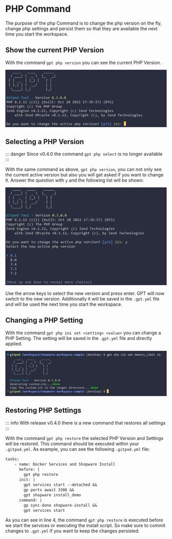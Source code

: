 # PHP Command

The purpose of the php Command is to change the php version on the fly, change php settings and persist them so that they are available the next time you start the workspace.

## Show the current PHP Version
With the command `gpt php version` you can see the current PHP Version.

![GPT PHP Version](./../../../assets/images/gpt_php_version1.jpg)

## Selecting a PHP Version
::: danger
Since v0.4.0 the command `gpt php select` is no longer available
:::

With the same command as above, `gpt php version`, you can not only see the current active version but also you will get asked if you want to change it. Answer the question with `y` and the following list will be shown:

![GPT PHP Version](./../../../assets/images/gpt_php_version2.jpg)

Use the arrow keys to select the new version and press enter. GPT will now switch to the new version. Additionally it will be saved in the `.gpt.yml` file and will be used the next time you start the workspace.

## Changing a PHP Setting
With the command `gpt php ini set <setting> <value>` you can change a PHP Setting. The setting will be saved in the `.gpt.yml` file and directly applied.

![GPT PHP Version](./../../../assets/images/gpt_php_ini_set1.jpg)

## Restoring PHP Settings
::: info
With release v0.4.0 there is a new command that restores all settings
:::

With the command `gpt php restore` the selected PHP Version and Settings will be restored. This command should be executed within your `.gitpod.yml`. As example, you can see the following `.gitpod.yml` file:

```yaml:line-numbers {1}
tasks:
    - name: Docker Services and Shopware Install
      before: |
        gpt php restore
      init: |
        gpt services start --detached &&
        gp ports await 3306 &&
        gpt shopware install_demo
      command: |
        gp sync-done shopware-install &&
        gpt services start
```

As you can see in line 4, the command `gpt php restore` is executed before we start the services or executing the install script. So make sure to commit changes to `.gpt.yml` if you want to keep the changes persisted.